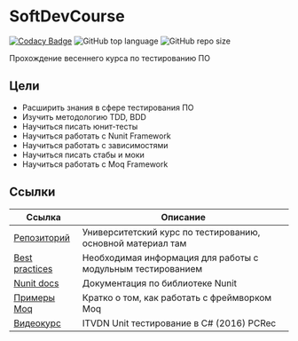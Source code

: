# SoftDevCourse

[![Codacy Badge](https://app.codacy.com/project/badge/Grade/f93903782b244e748deb764d1965d2d0)](https://www.codacy.com/gh/GnomGad/NunitTesting/dashboard?utm_source=github.com&amp;utm_medium=referral&amp;utm_content=GnomGad/NunitTesting&amp;utm_campaign=Badge_Grade)
![GitHub top language](https://img.shields.io/github/languages/top/gnomgad/NunitTesting?style=flat)
![GitHub repo size](https://img.shields.io/github/repo-size/gnomgad/NunitTesting?style=flat)



Прохождение весеннего курса по тестированию ПО

## Цели

-  Расширить знания в сфере тестирования ПО
-  Изучить методологию TDD, BDD
-  Научиться писать юнит-тесты
-  Научиться работать с Nunit Framework
-  Научиться работать с зависимостями
-  Научиться писать стабы и моки
-  Научиться работать с Moq Framework

## Ссылки

| Ссылка  | Описание |
| ------------- | ------------- |
| [Репозиторий](https://github.com/ar1st0crat/SoftDevCourse/tree/master/Spring)  | Университетский курс по тестированию, основной материал там  | 
| [Best practices](https://docs.microsoft.com/ru-ru/dotnet/core/testing/unit-testing-best-practices) | Необходимая информация для работы с модульным тестированием | 
| [Nunit docs](https://docs.nunit.org/articles/nunit/writing-tests/attributes.html)  | Документация по библиотеке Nunit  |
| [Примеры Moq](https://habr.com/ru/post/150859/)| Кратко о том, как работать с фреймворком Moq|
| [Видеокурс](https://itvdn.com/ru/video/unit-testing-csharp) | ITVDN Unit тестирование в C# (2016) PCRec|